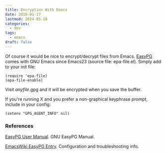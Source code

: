 ```yaml
---
title: Encryption With Emacs
date: 2016-01-17
lastmod: 2024-05-18
categories:
  - dev
tags:
  - emacs
draft: false
---
```


Of course it would be nice to encrypt/decrypt files from Emacs.<!--more-->
[EasyPG](http://epg.osdn.jp/) comes with GNU Emacs since Emacs23 (source file: epa-file.el). Simply add to your init file:

```emacslisp
(require 'epa-file)
(epa-file-enable)
```

Visit *anyfile*.gpg and it will be encrypted when you save the buffer.

If you're running X and you prefer a non-graphical keyphrase prompt, include in your config:

```emacslisp
(setenv "GPG_AGENT_INFO" nil)
```

### References

[EasyPG User Manual](https://www.gnu.org/software/emacs/manual/html_mono/epa.html). GNU EasyPG Manual.


[EmacsWiki EasyPG Entry](http://www.emacswiki.org/emacs/EasyPG). Configuration and troubleshooting info.

